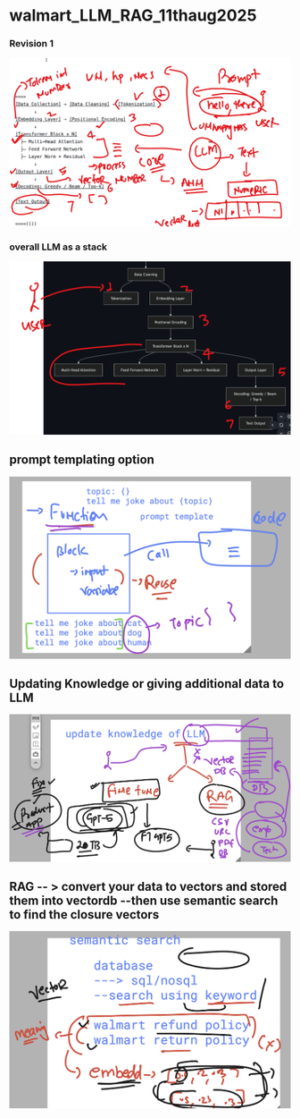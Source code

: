 # walmart_LLM_RAG_11thaug2025

### Revision 1 

<img src="rev1.png">

### overall LLM as a stack 

<img src="rev2.png">

## prompt templating option 

<img src="pr1.png">

## Updating Knowledge or giving additional data to LLM 

<img src="pr2.png">

## RAG -- > convert your data to vectors and stored them into vectordb --then use semantic search to find the closure vectors 

<img src="pr3.png">

